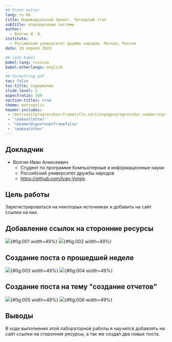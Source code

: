 ```yaml
---
## Front matter
lang: ru-RU
title: Индивидуальный проект. Четвертый этап
subtitle: операционные системы
author:
  - Волгин И. А.
institute:
  - Российский университет дружбы народов, Москва, Россия
date: 20 апреля 2023

## i18n babel
babel-lang: russian
babel-otherlangs: english

## Formatting pdf
toc: false
toc-title: Содержание
slide_level: 2
aspectratio: 169
section-titles: true
theme: metropolis
header-includes:
 - \metroset{progressbar=frametitle,sectionpage=progressbar,numbering=fraction}
 - '\makeatletter'
 - '\beamer@ignorenonframefalse'
 - '\makeatother'
---
```


## Докладчик

* Волгин Иван Алексеевич
  * Студент по программе Компьютерные и информационные науки
  * Российский университет дружбы народов
  * <https://github.com/Ivan-Volgin>

## Цель работы

Зарегистрироваться на некоторых источниках и добавить на сайт ссылки на них.

## Добавление ссылок на сторонние ресурсы

![](image/1.png){#fig:001 width=49%}
![](image/2.png){#fig:002 width=49%}

## Создание поста о прошедшей неделе

![](image/3.png){#fig:003 width=49%}
![](image/4.png){#fig:004 width=49%}

## Создание поста на тему "создание отчетов"

![](image/5.png){#fig:005 width=49%}
![](image/6.png){#fig:006 width=49%}

## Выводы

В ходе выполнения этой лабораторной работы я научился добавлять на сайт ссылки на сторонние ресурсы, а так же создал два новых поста.
